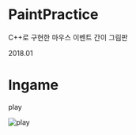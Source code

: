 # PaintPractice
C++로 구현한 마우스 이벤트  간이 그림판

2018.01

# Ingame
play

![play](https://user-images.githubusercontent.com/24224903/79636121-63fd6700-81b0-11ea-80a0-a1792774f6b8.gif)
